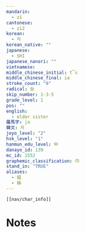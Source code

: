 ```yaml
---
mandarin:
  - zǐ
cantonese:
  - zi2
korean:
  - 자
korean_native: ""
japanese:
  - SHI
japanese_nanori: ""
vietnamese:
middle_chinese_initial: t͡s
middle_chinese_final: ia
stroke_count: "8"
radical: 女
skip_number: 1-3-5
grade_level: 1
pos: ""
english:
  - elder sister
羅馬字: ja
韓文: 자
joyo_level: "2"
hsk_level: "1"
hanmun_edu_level: 中
danayo_id: 139
mc_id: 1552
graphemic_classification: 巾
stand_in: "TRUE"
aliases:
  - 姐
  - 姊
---
```

```meta-bind-embed
[[nav/char_info]]
```

# Notes
